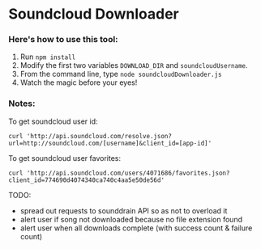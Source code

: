 # Soundcloud Downloader

### Here's how to use this tool:
  1. Run `npm install`
  2. Modify the first two variables `DOWNLOAD_DIR` and `soundcloudUsername`.
  3. From the command line, type `node soundcloudDownloader.js`
  4. Watch the magic before your eyes!


### Notes:

To get soundcloud user id:

    curl 'http://api.soundcloud.com/resolve.json?url=http://soundcloud.com/[username]&client_id=[app-id]'

To get soundcloud user favorites:

    curl 'http://api.soundcloud.com/users/4071686/favorites.json?client_id=774690d4074340ca740c4aa5e50de56d'


TODO:
- spread out requests to sounddrain API so as not to overload it
- alert user if song not downloaded because no file extension found
- alert user when all downloads complete (with success count & failure count)